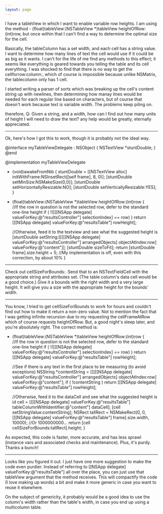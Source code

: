 ```yaml
---
layout: page
---
```


I have a tableView in which I want to enable variable row heights.  I am using the method - (float)tableView:(NSTableView *)tableView heightOfRow:(int)row, but once within that I can't find a way to determine the optimal size for the cell. 

Basically, the tableColumn has a set width, and each cell has a string value.  I want to determine how many lines of text the cell would use if it could be as big as it wants.  I can't for the life of me find any methods to this effect; it seems like everything is geared towards you telling the table and its cell everything.  I was shocked to find that there is no way to get the cellforrow:column:, which of course is impossible because unlike NSMatrix, the tablecolumn only has 1 cell.

I started writing a parser of sorts which was breaking up the cell's content string up with newlines, then determining how manay lines would be needed for each regular line based on characters, but of course that doesn't work because text is variable width.  The problems keep piling on.

therefore, Q:  Given a string, and a width, how can I find out how many units of height I will need to draw the text?  any help would be greatly, eternally appreciated.

----

Ok, here's how I got this to work, though it is probably not the ideal way.

    
 
 @interface myTableViewDelegate : NSObject 
 {
 	NSTextView *stuntDouble;
 }
 @end
 
 
 @implementation myTableViewDelegate
 
 - (void)awakeFromNib
 {
 	stuntDouble = [[NSTextView alloc] initWithFrame:NSInsetRect([self frame], 8, 0)];
 		[stuntDouble setMinSize:NSMakeSize(0,0)];
 		[stuntDouble setHorizontallyResizable:NO];
 		[stuntDouble setVerticallyResizable:YES];
 }
 
 - (float)tableView:(NSTableView *)tableView heightOfRow:(int)row
 {	
 	//If the row in question is not the selected row, defer to the standard one-line height
 	if ( !([[[NSApp delegate] valueForKey:@"resultsController"] selectionIndex] == row) )
 		return [[[NSApp delegate] valueForKey:@"resultsTable"] rowHeight];
 	
 	//Otherwise, feed it to the textview and see what the suggested height is
 	[stuntDouble setString:[[[[[NSApp delegate] valueForKey:@"resultsController"] arrangedObjects] objectAtIndex:row] valueForKey:@"content"]];
 	[stuntDouble sizeToFit];
 	return [stuntDouble frame].size.height + 5; //My implementation is off, even with this correction, by about 10%
 }
 


----
Check out     cellSizeForBounds:. Send that to an NSTextFieldCell with the appropriate string and attributes set. (The table column's data cell would be a good choice.) Give it a bounds with the right width and a very large height. It will give you a size with the appropriate height for the bounds' width.

----
You know, I tried to get cellSizeForBounds to work for hours and couldn't find out how to make it return a non-zero value.  Not to mention the fact that I was getting infinite recursion due to my requesting the cellFrameAtRow which of course requests heightOfRow.  But, a good night's sleep later, and you're absolutely right.  The correct method is:

    
 - (float)tableView:(NSTableView *)tableView heightOfRow:(int)row
 {	
 	//If the row in question is not the selected row, defer to the standard one-line height
 	if ( !([[[NSApp delegate] valueForKey:@"resultsController"] selectionIndex] == row) )
 		return [[[NSApp delegate] valueForKey:@"resultsTable"] rowHeight];
 	
 	//See if there is any text in the first place to be measuring (to avoid exceptions)
 	NSString *contentString = [[[[[NSApp delegate] valueForKey:@"resultsController"] arrangedObjects] objectAtIndex:row] valueForKey:@"content"];
 	if ( !contentString )
 		return [[[NSApp delegate] valueForKey:@"resultsTable"] rowHeight];
 
 	//Otherwise, feed it to the dataCell and see what the suggested height is
 	id cell = [[[[NSApp delegate] valueForKey:@"resultsTable"] tableColumnWithIdentifier:@"content"] dataCell];
 		[cell setStringValue:contentString];
 	NSRect tallRect = NSMakeRect(0, 0, [[[NSApp delegate] valueForKey:@"resultsTable"] frame].size.width, 10000); //Or 1000000000...
 	return [cell cellSizeForBounds:tallRect].height;
 }


As expected, this code is faster, more accurate, and has less sprawl (instance vars and associated checks and maintenance).  Plus, it's purdy.  Thanks a bunch!

----
Looks like you figured it out. I just have one more suggestion to make the code even purdier. Instead of referring to     [[NSApp delegate] valueForKey:@"resultsTable"] all over the place, you can just use that     tableView argument that the method receives. This will compactify the code (I love making up words) a bit and make it more generic in case you want to reuse it elsewhere.

On the subject of genericity, it probably would be a good idea to use the column's width rather than the table's width, in case you end up using a multicolumn table.
